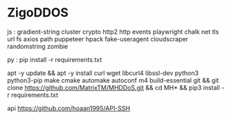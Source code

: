 # ZigoDDOS
js : 
 gradient-string cluster crypto http2 http events playwright chalk net tls url fs axios path puppeteer hpack fake-useragent cloudscraper randomstring zombie

 py :
pip install -r requirements.txt

apt -y update && apt -y install curl wget libcurl4 libssl-dev python3 python3-pip make cmake automake autoconf m4 build-essential git && git clone https://github.com/MatrixTM/MHDDoS.git && cd MH* && pip3 install -r requirements.txt


 api 
 https://github.com/hoaan1995/API-SSH
